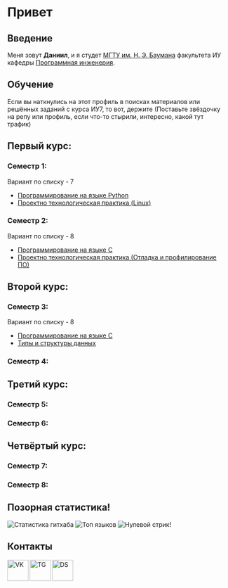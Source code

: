 # Привет

## Введение

Меня зовут **Даниил**, и я студет [МГТУ им. Н. Э. Баумана](https://bmstu.ru/) факультета ИУ кафедры [Программная инженерия](http://iu7.bmstu.ru/). 

## Обучение

Если вы наткнулись на этот профиль в поисках материалов или решённых заданий с курса ИУ7, то вот, держите
(Поставьте звёздочку на репу или профиль, если что-то стырили, интересно, какой тут трафик)

## Первый курс:
    
### Семестр 1:
Вариант по списку - 7
- [Программирование на языке Python](https://github.com/Danilado/IU7-Python)
- [Проектно технологическая практика (Linux)](https://github.com/Danilado/IU7-Linux)

### Семестр 2:
Вариант по списку - 8
- [Программирование на языке C](https://github.com/Danilado/IU7-C)
- [Проектно технологическая практика (Отладка и профилирование ПО)](https://github.com/Danilado/IU7-PTP)

## Второй курс: 

### Семестр 3:
Вариант по списку - 8

- [Программирование на языке C](https://github.com/Danilado/IU7-C)
- [Типы и структуры данных](https://github.com/Danilado/IU7-TADS)

### Семестр 4:

## Третий курс:

### Семестр 5:
### Семестр 6:

## Четвёртый курс:

### Семестр 7:
### Семестр 8:

## Позорная статистика!

![Статистика гитхаба](https://github-readme-stats.vercel.app/api?username=danilado&show_icons=true&theme=dracula)
![Топ языков](https://github-readme-stats.vercel.app/api/top-langs/?username=danilado&layout=compact&count_private=true&langs_count=10&card_width=445&theme=dracula)
![Нулевой стрик!](https://github-readme-streak-stats.herokuapp.com/?user=danilado&show_icons=true&theme=dracula)

## Контакты

[<img align="left" alt="VK" width="48px" src="https://img.icons8.com/fluency/48/000000/vk-circled.png"/>][vk]
[<img align="left" alt="TG" width="48px" src="https://img.icons8.com/color/48/000000/telegram-app--v3.png"/>][tg]
[<img align="left" alt="DS" width="48px" src="https://img.icons8.com/fluency/48/000000/discord-new-logo.png"/>][ds]

[vk]: https://vk.com/danilado
[tg]: https://t.me/danilado
[ds]: https://discordapp.com/users/455016209629315090
